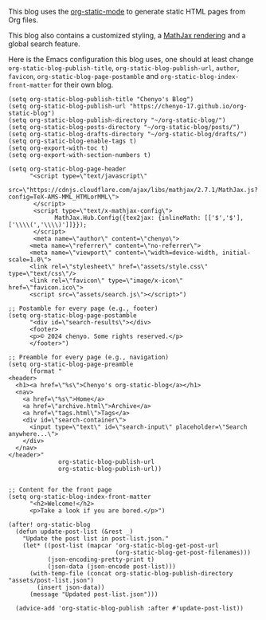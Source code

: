 This blog uses the [org-static-mode](https://github.com/bastibe/org-static-blog) to generate static HTML pages from Org files.

This blog also contains a customized styling, a [MathJax rendering](https://github.com/bastibe/org-static-blog/issues/72#issuecomment-1304825110) and a global search feature.

Here is the Emacs configuration this blog uses, one should at least change `org-static-blog-publish-title`, `org-static-blog-publish-url`, `author`, `favicon`, `org-static-blog-page-postamble` and `org-static-blog-index-front-matter` for their own blog.

    
```emacs-lisp
(setq org-static-blog-publish-title "Chenyo's Blog")
(setq org-static-blog-publish-url "https://chenyo-17.github.io/org-static-blog")
(setq org-static-blog-publish-directory "~/org-static-blog/")
(setq org-static-blog-posts-directory "~/org-static-blog/posts/")
(setq org-static-blog-drafts-directory "~/org-static-blog/drafts/")
(setq org-static-blog-enable-tags t)
(setq org-export-with-toc t)
(setq org-export-with-section-numbers t)

(setq org-static-blog-page-header
      "<script type=\"text/javascript\"
             src=\"https://cdnjs.cloudflare.com/ajax/libs/mathjax/2.7.1/MathJax.js?config=TeX-AMS-MML_HTMLorMML\">
       </script>
       <script type=\"text/x-mathjax-config\">
             MathJax.Hub.Config({tex2jax: {inlineMath: [['$','$'],['\\\\(','\\\\)']]}});
       </script>
       <meta name=\"author\" content=\"chenyo\">
      <meta name=\"referrer\" content=\"no-referrer\">
      <meta name=\"viewport\" content=\"width=device-width, initial-scale=1.0\">
      <link rel=\"stylesheet\" href=\"assets/style.css\" type=\"text/css\"/>
      <link rel=\"favicon\" type=\"image/x-icon\" href=\"favicon.ico\">
      <script src=\"assets/search.js\"></script>")

;; Postamble for every page (e.g., footer)
(setq org-static-blog-page-postamble
      "<div id=\"search-results\"></div>
      <footer>
      <p>© 2024 chenyo. Some rights reserved.</p>
      </footer>")

;; Preamble for every page (e.g., navigation)
(setq org-static-blog-page-preamble
      (format "
<header>
  <h1><a href=\"%s\">Chenyo's org-static-blog</a></h1>
  <nav>
    <a href=\"%s\">Home</a>
    <a href=\"archive.html\">Archive</a>
    <a href=\"tags.html\">Tags</a>
    <div id=\"search-container\">
      <input type=\"text\" id=\"search-input\" placeholder=\"Search anywhere...\">
    </div>
  </nav>
</header>"
              org-static-blog-publish-url
              org-static-blog-publish-url))


;; Content for the front page
(setq org-static-blog-index-front-matter
      "<h2>Welcome!</h2>
      <p>Take a look if you are bored.</p>")

(after! org-static-blog
  (defun update-post-list (&rest _)
    "Update the post list in post-list.json."
    (let* ((post-list (mapcar 'org-static-blog-get-post-url
                              (org-static-blog-get-post-filenames)))
           (json-encoding-pretty-print t)
           (json-data (json-encode post-list)))
      (with-temp-file (concat org-static-blog-publish-directory "assets/post-list.json")
        (insert json-data))
      (message "Updated post-list.json")))

  (advice-add 'org-static-blog-publish :after #'update-post-list))
```
